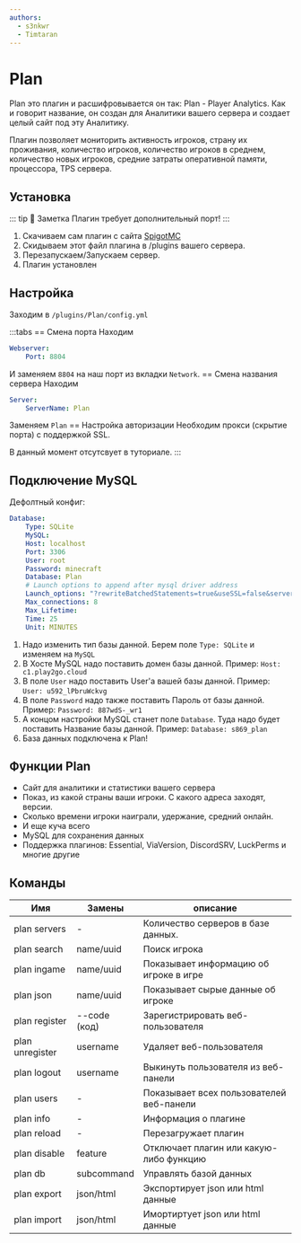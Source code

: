 ```yaml
---
authors: 
  - s3nkwr
  - Timtaran
---
```


# Plan

Plan это плагин и расшифровывается он так: Plan - Player Analytics.
Как и говорит название, он создан для Аналитики вашего сервера и создает целый сайт под эту Аналитику.

Плагин позволяет мониторить активность игроков, страну их проживания, количество игроков, количество игроков в среднем, количество новых игроков, средние затраты оперативной памяти, процессора, TPS сервера.

## Установка

::: tip :pushpin: Заметка
Плагин требует дополнительный порт!
:::

1. Скачиваем сам плагин с сайта [SpigotMC](https://www.spigotmc.org/resources/32536/)
2. Скидываем этот файл плагина в /plugins вашего сервера.
3. Перезапускаем/Запускаем сервер.
4. Плагин установлен

## Настройка

Заходим в `/plugins/Plan/config.yml`

:::tabs
== Смена порта
Находим

```yaml
Webserver:
    Port: 8804
```

И заменяем `8804` на наш порт из вкладки `Network`.
== Смена названия сервера
Находим

```yaml
Server:
    ServerName: Plan
```

Заменяем `Plan`
== Настройка авторизации
Необходим прокси (скрытие порта) с поддержкой SSL.

В данный момент отсутсвует в туториале.
:::

## Подключение MySQL

Дефолтный конфиг:

```yaml
Database:
    Type: SQLite
    MySQL:
    Host: localhost
    Port: 3306
    User: root
    Password: minecraft
    Database: Plan
    # Launch options to append after mysql driver address
    Launch_options: "?rewriteBatchedStatements=true&useSSL=false&serverTimezone=UTC"
    Max_connections: 8
    Max_Lifetime:
    Time: 25
    Unit: MINUTES
```

1. Надо изменить тип базы данной. Берем поле `Type: SQLite` и изменяем на `MySQL`
2. В Хосте MySQL надо поставить домен базы данной. Пример: `Host: c1.play2go.cloud`
3. В поле `User` надо поставить User'а вашей базы данной. Пример: `User: u592_lPbruWckvg`
4. В поле `Password` надо также поставить Пароль от базы данной. Пример: `Password: 887wdS-_wr1`
5. А концом настройки MySQL станет поле `Database`. Туда надо будет поставить Название базы данной. Пример: `Database: s869_plan`
6. База данных подключена к Plan!

## Функции Plan

- Сайт для аналитики и статистики вашего сервера
- Показ, из какой страны ваши игроки. С какого адреса заходят, версии.
- Сколько времени игроки наиграли, удержание, средний онлайн.
- И еще куча всего
- MySQL для сохранения данных
- Поддержка плагинов: Essential, ViaVersion, DiscordSRV, LuckPerms и многие другие

## Команды

| Имя | Замены | описание |
| ----------- | ----------- | ----------- |
| plan servers | - | Количество серверов в базе данных. |
| plan search | name/uuid | Поиск игрока |
| plan ingame | name/uuid | Показывает информацию об игроке в игре |
| plan json | name/uuid | Показывает сырые данные об игроке |
| plan register | --code (код) | Зарегистрировать веб-пользователя |
| plan unregister | username | Удаляет веб-пользователя |  
| plan logout | username | Выкинуть пользователя из веб-панели |
| plan users | - | Показывает всех пользователей веб-панели |
| plan info | - | Информация о плагине |
| plan reload | - | Перезагружает плагин |
| plan disable | feature | Отключает плагин или какую-либо функцию |  
| plan db | subcommand | Управлять базой данных |
| plan export | json/html | Экспортирует json или html данные |
| plan import | json/html | Имортиртует json или html данные |

